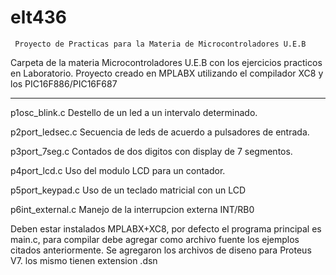 # elt436
     Proyecto de Practicas para la Materia de Microcontroladores U.E.B
Carpeta de la materia Microcontroladores U.E.B con los ejercicios practicos en Laboratorio. 
Proyecto creado en MPLABX utilizando el compilador XC8 y los PIC16F886/PIC16F687
*******************************************************************************************
p1osc_blink.c   Destello de un led a un intervalo determinado.

p2port_ledsec.c Secuencia de leds de acuerdo a pulsadores de entrada.

p3port_7seg.c   Contados de dos digitos con display de 7 segmentos.

p4port_lcd.c    Uso del modulo LCD para un contador.

p5port_keypad.c Uso de un teclado matricial con un LCD

p6int_external.c Manejo de la interrupcion externa INT/RB0

Deben estar instalados MPLABX+XC8, por defecto el programa principal es main.c, para
compilar debe agregar como archivo fuente los ejemplos citados anteriormente.
Se agregaron los archivos de diseno para Proteus V7. los mismo tienen extension .dsn
